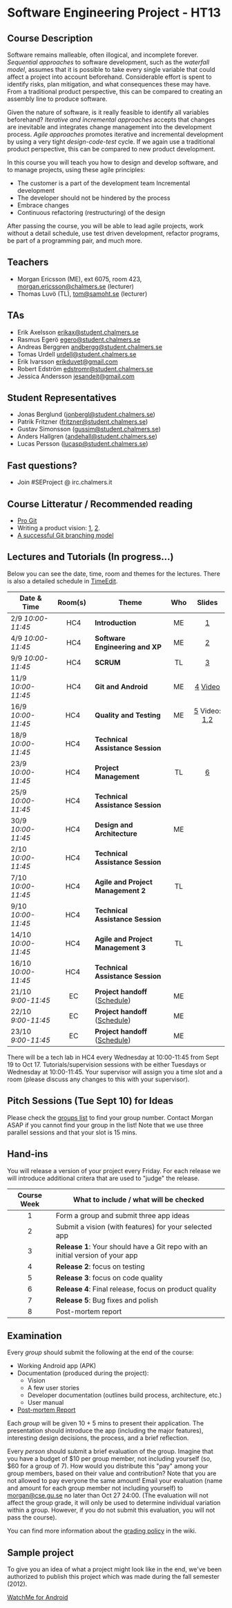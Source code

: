 # Software Engineering Project - HT13

## Course Description
Software remains malleable, often illogical, and incomplete forever. *Sequential approaches* to software development, such as the *waterfall model*, assumes that it is possible to take every single variable that could affect a project into account beforehand. Considerable effort is spent to identify risks, plan mitigation, and what consequences these may have. From a traditional product perspective, this can be compared to creating an assembly line to produce software.

Given the nature of software, is it really feasible to identify all variables beforehand? *Iterative and incremental approaches* accepts that changes are inevitable and integrates change management into the development process. *Agile approaches* promotes iterative and incremental development by using a very tight *design-code-test* cycle. If we again use a traditional product perspective, this can be compared to new product development.

In this course you will teach you how to design and develop software, and to manage projects, using these agile principles:

- The customer is a part of the development team Incremental development 
- The developer should not be hindered by the process 
- Embrace changes 
- Continuous refactoring (restructuring) of the design
 
After passing the course, you will be able to lead agile projects, work without a detail schedule, use test driven development, refactor programs, be part of a programming pair, and much more. 


## Teachers

- Morgan Ericsson (ME), ext 6075, room 423, morgan.ericsson@chalmers.se (lecturer)
- Thomas Luvö (TL), tom@samoht.se (lecturer)

## TAs
- Erik Axelsson erikax@student.chalmers.se
- Rasmus Egerö egero@student.chalmers.se
- Andreas Berggren andbergg@student.chalmers.se
- Tomas Urdell urdell@student.chalmers.se
- Erik Ivarsson erikduvet@gmail.com
- Robert Edström edstromr@student.chalmers.se
- Jessica Andersson jesandeit@gmail.com

## Student Representatives

- Jonas Berglund (jonbergl@student.chalmers.se)
- Patrik Fritzner (fritzner@student.chalmers.se)
- Gustav Simonsson (gussim@student.chalmers.se)
- Anders Hallgren (andehall@student.chalmers.se)
- Lucas Persson (lucasp@student.chalmers.se)

## Fast questions?
- Join #SEProject @ irc.chalmers.it


## Course Litteratur / Recommended reading

- [Pro Git][GITBOOK]
- Writing a product vision: [1][pv1], [2][pv2].
- [A successful Git branching model][gitbranch]

## Lectures and Tutorials (In progress…)

Below you can see the date, time, room and themes for the lectures. There is also a detailed schedule in [TimeEdit]. 

| Date & Time | Room(s) | Theme |Who | Slides |
|  ------	| :----:	| ------	| :------: |  :------: |
| 2/9 *10:00-11:45* | HC4 | **Introduction** | ME | [1][L1] |
| 4/9 *10:00-11:45* | HC4 | **Software Engineering and XP** | ME | [2][L2]|
| 9/9 *10:00-11:45* | HC4 | **SCRUM** | TL | [3][L3] |
| 11/9 *10:00-11:45* | HC4 | **Git and Android** | ME | [4][L4] [Video][V1] |
| 16/9 *10:00-11:45* | HC4 | **Quality and Testing** | ME | [5][L5] Video: [1][V2],[2][V3] |
| 18/9 *10:00-11:45* | HC4 | **Technical Assistance Session** |||
| 23/9 *10:00-11:45* | HC4 | **Project Management** | TL | [6][L6] |
| 25/9 *10:00-11:45* | HC4 | **Technical Assistance Session** |||
| 30/9 *10:00-11:45* | HC4 | **Design and Architecture** | ME | |
| 2/10 *10:00-11:45* | HC4 | **Technical Assistance Session** |||
| 7/10 *10:00-11:45* | HC4 | **Agile and Project Management 2** | TL | |
| 9/10 *10:00-11:45* | HC4 | **Technical Assistance Session** |||
| 14/10 *10:00-11:45* | HC4 | **Agile and Project Management 3** | TL | |
| 16/10 *10:00-11:45* | HC4 | **Technical Assistance Session** |||
| 21/10 *9:00-11:45* | EC | **Project handoff** ([Schedule][psched]) | ME | |
| 22/10 *9:00-11:45* | EC | **Project handoff** ([Schedule][psched]) | ME | |
| 23/10 *9:00-11:45* | EC | **Project handoff** ([Schedule][psched]) | ME | |

There will be a tech lab in HC4 every Wednesday at 10:00-11:45 from Sept 19 to Oct 17. Tutorials/supervision sessions with be either Tuesdays or Wednesday at 10:00-11:45. Your supervisor will assign you a time slot and a room (please discuss any changes to this with your supervisor).
 
[timeedit]: https://web.timeedit.se/chalmers_se/db1/public/r.html?base=c2lkPTMmcD0yMDEzMDYxNy54JTJDMjAxNDAxMjQueCZvYmplY3RzPTIwMTA2Mi4xODImb3g9MCZ0eXBlcz0wJmZlPTAmaD1mJmgyPWY_
[GITBOOK]: http://git-scm.com/book
[pv1]: http://www.scrumalliance.org/community/articles/2009/january/the-product-vision
[pv2]: http://www.joelonsoftware.com/articles/JimHighsmithonProductVisi.html
[gitbranch]: http://nvie.com/posts/a-successful-git-branching-model/

[L1]: https://github.com/morganericsson/DAT255/blob/master/slides/l1.pdf?raw=true
[L2]: https://github.com/morganericsson/DAT255/blob/master/slides/l2.pdf?raw=true
[L3]: https://github.com/morganericsson/DAT255/blob/master/slides/l3.pdf?raw=true
[L4]: https://github.com/morganericsson/DAT255/blob/master/slides/l4.pdf?raw=true
[L5]: https://github.com/morganericsson/DAT255/blob/master/slides/l5.pdf?raw=true
[L6]: https://github.com/morganericsson/DAT255/blob/master/slides/l6.pdf?raw=true

[V1]: https://s3-eu-west-1.amazonaws.com/course-mats/EDA397/eda397_2_2.mp4
[V2]: https://s3-eu-west-1.amazonaws.com/course-mats/DAT255/ut1.mp4
[V3]: https://s3-eu-west-1.amazonaws.com/course-mats/DAT255/ut2.mp4

[psched]: https://github.com/morganericsson/DAT255/blob/master/schedule_handoff.md

## Pitch Sessions (Tue Sept 10) for Ideas

Please check the [groups list][gl] to find your group number. Contact Morgan ASAP if you cannot find your group in the list! Note that we use three parallel sessions and that your slot is 15 mins. 

[gl]: https://github.com/morganericsson/DAT255/blob/master/groups.md


## Hand-ins

You will release a version of your project every Friday. For each release we will introduce additional critera that are used to "judge" the release.

| Course Week | What to include / what will be checked |
| :---------: | -------------------------------------- |
| 1 | Form a group and submit three app ideas |
| 2 | Submit a vision (with features) for your selected app | 
| 3 | **Release 1**: Your should have a Git repo with an initial version of your app |
| 4 | **Release 2**: focus on testing |
| 5 | **Release 3**: focus on code quality |
| 6 | **Release 4**: Final release, focus on product quality |
| 7 | **Release 5**: Bug fixes and polish |
| 8 | Post-mortem report |

## Examination

Every *group* should submit the following at the end of the course:

- Working Android app (APK)
- Documentation (produced during the project):
	- Vision
	- A few user stories
	- Developer documentation (outlines build process, architecture, etc.)
	- User manual
- [Post-mortem Report][pmr]

Each *group* will be given 10 + 5 mins to present their application. The presentation should introduce the app (including the major features), interesting design decisions, the process, and a brief reflection. 

Every *person* should submit a brief evaluation of the group. Imagine that you have a budget of $10 per group member, not including yourself (so, $60 for a group of 7). How would you distribute this "pay" among your group members, based on their value and contribution? Note that you are not allowed to pay everyone the same amount! Email your evaluation (name and amount for each group member not including yourself) to morgan@cse.gu.se no later than Oct 27 24:00. (The evaluation will not affect the group grade, it will only be used to determine individual variation within a group. However, if you do not submit this evaluation, you will not pass the course).

You can find more information about the [grading policy][grading] in the wiki.

[pmr]: http://github.com/morganericsson/DAT255/wiki/Post-Mortem-Report
[grading]: https://github.com/morganericsson/DAT255/wiki/Grading-Policy

## Sample project
To give you an idea of what a project might look like in the end, we've been authorized to publish this project which was made during the fall semester (2012).

[WatchMe for Android][WTCHME]

[WTCHME]: http://github.com/johanbrook/watchme
